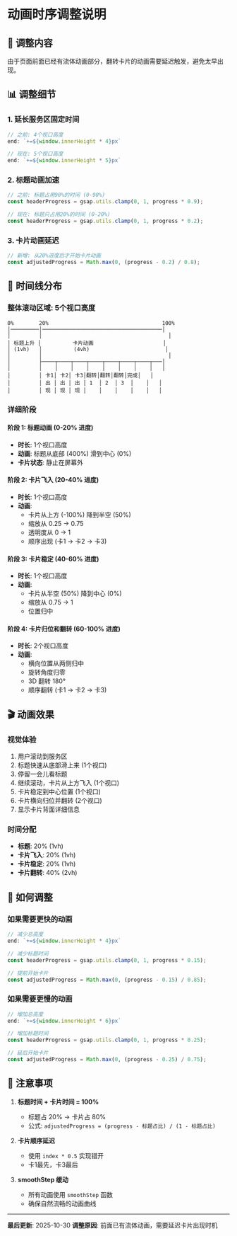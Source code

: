# 动画时序调整说明

## 🎯 调整内容

由于页面前面已经有流体动画部分，翻转卡片的动画需要延迟触发，避免太早出现。

## 📊 调整细节

### 1. 延长服务区固定时间
```javascript
// 之前: 4个视口高度
end: `+=${window.innerHeight * 4}px`

// 现在: 5个视口高度
end: `+=${window.innerHeight * 5}px`
```

### 2. 标题动画加速
```javascript
// 之前: 标题占用90%的时间 (0-90%)
const headerProgress = gsap.utils.clamp(0, 1, progress * 0.9);

// 现在: 标题只占用20%的时间 (0-20%)
const headerProgress = gsap.utils.clamp(0, 1, progress * 0.2);
```

### 3. 卡片动画延迟
```javascript
// 新增: 从20%进度后才开始卡片动画
const adjustedProgress = Math.max(0, (progress - 0.2) / 0.8);
```

## 📐 时间线分布

### 整体滚动区域: 5个视口高度

```
0%        20%                                    100%
│─────────│──────────────────────────────────────│
│         │                                        │
│ 标题上升 │          卡片动画                      │
│ (1vh)   │          (4vh)                        │
│         │                                        │
│         ├────┬────┬────┬────┬────┬────┬────┬───│
│         │    │    │    │    │    │    │    │   │
│         │ 卡1│ 卡2│ 卡3│翻转│翻转│翻转│完成│   │
│         │ 出 │ 出 │ 出 │ 1  │ 2  │ 3  │    │   │
│         │ 现 │ 现 │ 现 │    │    │    │    │   │
```

### 详细阶段

#### 阶段 1: 标题动画 (0-20% 进度)
- **时长**: 1个视口高度
- **动画**: 标题从底部 (400%) 滑到中心 (0%)
- **卡片状态**: 静止在屏幕外

#### 阶段 2: 卡片飞入 (20-40% 进度)
- **时长**: 1个视口高度
- **动画**: 
  - 卡片从上方 (-100%) 降到半空 (50%)
  - 缩放从 0.25 → 0.75
  - 透明度从 0 → 1
  - 顺序出现 (卡1 → 卡2 → 卡3)

#### 阶段 3: 卡片稳定 (40-60% 进度)
- **时长**: 1个视口高度
- **动画**:
  - 卡片从半空 (50%) 降到中心 (0%)
  - 缩放从 0.75 → 1
  - 位置归中

#### 阶段 4: 卡片归位和翻转 (60-100% 进度)
- **时长**: 2个视口高度
- **动画**:
  - 横向位置从两侧归中
  - 旋转角度归零
  - 3D 翻转 180°
  - 顺序翻转 (卡1 → 卡2 → 卡3)

## 🎬 动画效果

### 视觉体验
1. 用户滚动到服务区
2. 标题快速从底部滑上来 (1个视口)
3. 停留一会儿看标题
4. 继续滚动，卡片从上方飞入 (1个视口)
5. 卡片稳定到中心位置 (1个视口)
6. 卡片横向归位并翻转 (2个视口)
7. 显示卡片背面详细信息

### 时间分配
- **标题**: 20% (1vh)
- **卡片飞入**: 20% (1vh)
- **卡片稳定**: 20% (1vh)
- **卡片翻转**: 40% (2vh)

## 🔧 如何调整

### 如果需要更快的动画
```javascript
// 减少总高度
end: `+=${window.innerHeight * 4}px`

// 减少标题时间
const headerProgress = gsap.utils.clamp(0, 1, progress * 0.15);

// 提前开始卡片
const adjustedProgress = Math.max(0, (progress - 0.15) / 0.85);
```

### 如果需要更慢的动画
```javascript
// 增加总高度
end: `+=${window.innerHeight * 6}px`

// 增加标题时间
const headerProgress = gsap.utils.clamp(0, 1, progress * 0.25);

// 延后开始卡片
const adjustedProgress = Math.max(0, (progress - 0.25) / 0.75);
```

## 📝 注意事项

1. **标题时间 + 卡片时间 = 100%**
   - 标题占 20% → 卡片占 80%
   - 公式: `adjustedProgress = (progress - 标题占比) / (1 - 标题占比)`

2. **卡片顺序延迟**
   - 使用 `index * 0.5` 实现错开
   - 卡1最先，卡3最后

3. **smoothStep 缓动**
   - 所有动画使用 `smoothStep` 函数
   - 确保自然流畅的动画曲线

---

**最后更新**: 2025-10-30
**调整原因**: 前面已有流体动画，需要延迟卡片出现时机
